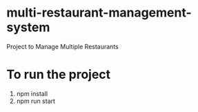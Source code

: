 # multi-restaurant-management-system
Project to Manage Multiple Restaurants

# To run the project 
1. npm install
2. npm run start
